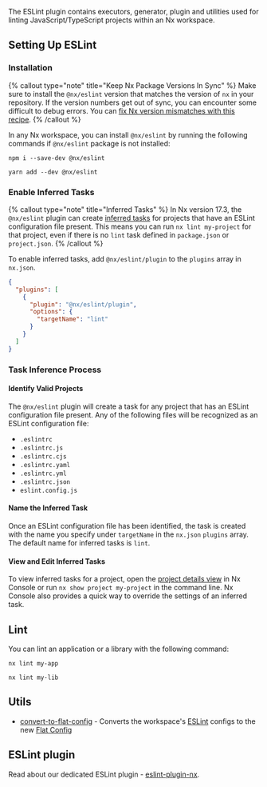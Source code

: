 The ESLint plugin contains executors, generator, plugin and utilities used for linting JavaScript/TypeScript projects within an Nx workspace.

## Setting Up ESLint

### Installation

{% callout type="note" title="Keep Nx Package Versions In Sync" %}
Make sure to install the `@nx/eslint` version that matches the version of `nx` in your repository. If the version numbers get out of sync, you can encounter some difficult to debug errors. You can [fix Nx version mismatches with this recipe](/recipes/tips-n-tricks/keep-nx-versions-in-sync).
{% /callout %}

In any Nx workspace, you can install `@nx/eslint` by running the following commands if `@nx/eslint` package is not installed:

```shell
npm i --save-dev @nx/eslint
```

```shell
yarn add --dev @nx/eslint
```

### Enable Inferred Tasks

{% callout type="note" title="Inferred Tasks" %}
In Nx version 17.3, the `@nx/eslint` plugin can create [inferred tasks](/concepts/inferred-tasks) for projects that have an ESLint configuration file present. This means you can run `nx lint my-project` for that project, even if there is no `lint` task defined in `package.json` or `project.json`.
{% /callout %}

To enable inferred tasks, add `@nx/eslint/plugin` to the `plugins` array in `nx.json`.

```json {% fileName="nx.json" %}
{
  "plugins": [
    {
      "plugin": "@nx/eslint/plugin",
      "options": {
        "targetName": "lint"
      }
    }
  ]
}
```

### Task Inference Process

#### Identify Valid Projects

The `@nx/eslint` plugin will create a task for any project that has an ESLint configuration file present. Any of the following files will be recognized as an ESLint configuration file:

- `.eslintrc`
- `.eslintrc.js`
- `.eslintrc.cjs`
- `.eslintrc.yaml`
- `.eslintrc.yml`
- `.eslintrc.json`
- `eslint.config.js`

#### Name the Inferred Task

Once an ESLint configuration file has been identified, the task is created with the name you specify under `targetName` in the `nx.json` `plugins` array. The default name for inferred tasks is `lint`.

#### View and Edit Inferred Tasks

To view inferred tasks for a project, open the [project details view](/concepts/inferred-tasks) in Nx Console or run `nx show project my-project` in the command line. Nx Console also provides a quick way to override the settings of an inferred task.

## Lint

You can lint an application or a library with the following command:

```shell
nx lint my-app
```

```shell
nx lint my-lib
```

## Utils

- [convert-to-flat-config](/nx-api/eslint/generators/convert-to-flat-config) - Converts the workspace's [ESLint](https://eslint.org/) configs to the new [Flat Config](https://eslint.org/blog/2022/08/new-config-system-part-2)

## ESLint plugin

Read about our dedicated ESLint plugin - [eslint-plugin-nx](/nx-api/eslint-plugin/documents/overview).
